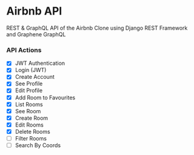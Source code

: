 # Airbnb API

REST & GraphQL API of the Airbnb Clone using Django REST Framework and Graphene GraphQL

### API Actions

- [x] JWT Authentication 
- [x] Login (JWT)
- [x] Create Account
- [x] See Profile
- [x] Edit Profile
- [x] Add Room to Favourites
- [x] List Rooms
- [x] See Room
- [x] Create Room
- [x] Edit Rooms
- [x] Delete Rooms
- [ ] Filter Rooms
- [ ] Search By Coords